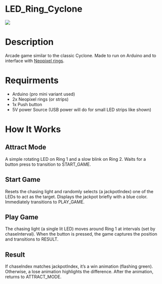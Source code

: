 # LED_Ring_Cyclone

<img src="https://github.com/user-attachments/assets/e1f0d04a-7f3e-4e43-b389-573b133a3f6b"/>

# Description
Arcade game similar to the classic Cyclone. Made to run on Arduino and to interface with [Neopixel rings](https://www.adafruit.com/product/1463#technical-details).

# Requirments
- Arduino (pro mini variant used)
- 2x Neopixel rings (or strips)
- 1x Push button
- 5V power Source (USB power will do for small LED strips like shown)

# How It Works
## Attract Mode
A simple rotating LED on Ring 1 and a slow blink on Ring 2.
Waits for a button press to transition to START_GAME.

## Start Game
Resets the chasing light and randomly selects (a jackpotIndex) one of the LEDs to act as the target.
Displays the jackpot briefly with a blue color. Immediately transitions to PLAY_GAME.

## Play Game
The chasing light (a single lit LED) moves around Ring 1 at intervals (set by chaseInterval).
When the button is pressed, the game captures the position and transitions to RESULT.

## Result
If chaseIndex matches jackpotIndex, it’s a win animation (flashing green).
Otherwise, a lose animation highlights the difference.
After the animation, returns to ATTRACT_MODE.
